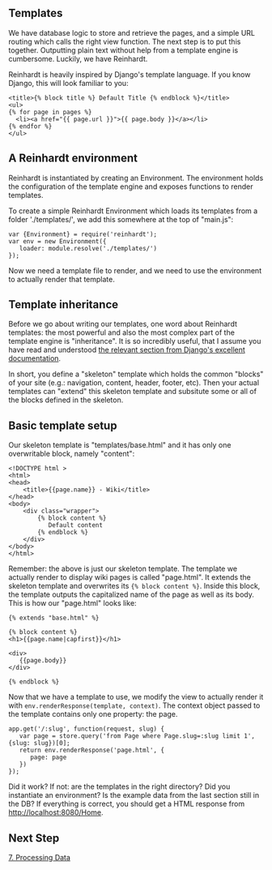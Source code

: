 Templates
------------

We have database logic to store and retrieve the pages, and a simple URL routing which calls the right view function. The next step is to put this together. Outputting plain text without help from a template engine is cumbersome. Luckily, we have Reinhardt.

Reinhardt is heavily inspired by Django's template language. If you know Django, this will look familiar to you:

    <title>{% block title %} Default Title {% endblock %}</title>
    <ul>
    {% for page in pages %}
      <li><a href="{{ page.url }}">{{ page.body }}</a></li>
    {% endfor %}
    </ul>

A Reinhardt environment
------------------------

Reinhardt is instantiated by creating an Environment. The environment holds the configuration of the template engine and exposes functions to render templates.

To create a simple Reinhardt Environment which loads its templates from a folder './templates/', we add this somewhere at the top of "main.js":

    var {Environment} = require('reinhardt');
    var env = new Environment({
       loader: module.resolve('./templates/')
    });

Now we need a template file to render, and we need to use the environment to actually render that template.


Template inheritance
---------------------

Before we go about writing our templates, one word about Reinhardt templates: the most powerful and also the most complex part of the template engine is "inheritance". It is so incredibly useful, that I assume you have read and understood [the relevant section from Django's excellent documentation](https://docs.djangoproject.com/en/1.4/topics/templates/#template-inheritance).

In short, you define a "skeleton" template which holds the common "blocks" of your site (e.g.: navigation, content, header, footer, etc). Then your actual templates can "extend" this skeleton template and subsitute some or all of the blocks defined in the skeleton.

Basic template setup
-----------------------------

Our skeleton template is "templates/base.html" and it has only one overwritable block, namely "content":

    <!DOCTYPE html >
    <html>
    <head>
        <title>{{page.name}} - Wiki</title>
    </head>
    <body>
        <div class="wrapper">
            {% block content %}
               Default content
            {% endblock %}
        </div>
    </body>
    </html>

Remember: the above is just our skeleton template. The template we actually render to display wiki pages is called "page.html". It extends the skeleton template and overwrites its `{% block content %}`. Inside this block, the template outputs the capitalized name of the page as well as its body. This is how our "page.html" looks like:

    {% extends "base.html" %}

    {% block content %}
    <h1>{{page.name|capfirst}}</h1>

    <div>
       {{page.body}}
    </div>

    {% endblock %}


Now that we have a template to use, we modify the view to actually render it with `env.renderResponse(template, context)`. The context object passed to the template contains only one property: the page.

    app.get('/:slug', function(request, slug) {
       var page = store.query('from Page where Page.slug=:slug limit 1', {slug: slug})[0];
       return env.renderResponse('page.html', {
          page: page
       })
    });

Did it work? If not: are the templates in the right directory? Did you instantiate an environment? Is the example data from the last section still in the DB? If everything is correct, you should get a HTML response from <http://localhost:8080/Home>.

## Next Step
[7. Processing Data](/tutorial/processingdata/)